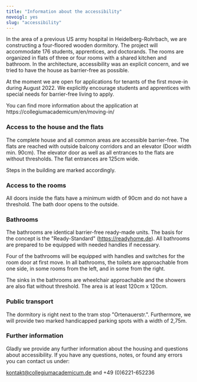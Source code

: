```yaml
---
title: "Information about the accessibility"
novoigl: yes
slug: "accessibility"
---
```


In the area of a previous US army hospital in Heidelberg-Rohrbach, we are constructing a four-floored wooden dormitory. The project will accommodate 176 students, apprentices, and doctorands. The rooms are organized in flats of three or four rooms with a shared kitchen and bathroom. In the architecture, accessibility was an explicit concern, and we tried to have the house as barrier-free as possible.

At the moment we are open for applications for tenants of the first move-in during August 2022. We explicitly encourage students and apprentices with special needs for barrier-free living to apply.

You can find more information about the application at https://collegiumacademicum/en/moving-in/

### Access to the house and the flats

The complete house and all common areas are accessible barrier-free. The flats are reached with outside balcony corridors and an elevator (Door width min. 90cm). The elevator door as well as all entrances to the flats are without thresholds. The flat entrances are 125cm wide.

Steps in the building are marked accordingly.

### Access to the rooms

All doors inside the flats have a minimum width of 90cm and do not have a threshold. The bath door opens to the outside.

### Bathrooms

The bathrooms are identical barrier-free ready-made units. The basis for the concept is the "Ready-Standard" (https://readyhome.de). All bathrooms are prepared to be equipped with needed handles if necessary.

Four of the bathrooms will be equipped with handles and switches for the room door at first move. In all bathrooms, the toilets are approachable from one side, in some rooms from the left, and in some from the right.

The sinks in the bathrooms are wheelchair approachable and the showers are also flat without threshold. The area is at least 120cm x 120cm.

### Public transport

The dormitory is right next to the tram stop "Ortenauerstr.". Furthermore, we will provide two marked handicapped parking spots with a width of 2,75m.

### Further information 

Gladly we provide any further information about the housing and questions about accessibility. If you have any questions, notes, or found any errors you can contact us under:

kontakt@collegiumacademicum.de and +49 (0)6221-652236
